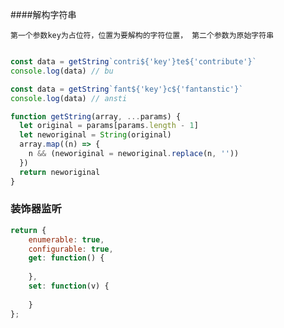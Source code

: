 ####解构字符串

`第一个参数key为占位符，位置为要解构的字符位置， 第二个参数为原始字符串`

```javascript

const data = getString`contri${'key'}te${'contribute'}`
console.log(data) // bu

const data = getString`fant${'key'}c${'fantanstic'}`
console.log(data) // ansti

function getString(array, ...params) {
  let original = params[params.length - 1]
  let neworiginal = String(original)
  array.map((n) => {
    n && (neworiginal = neworiginal.replace(n, ''))
  })
  return neworiginal
}

```

### 装饰器监听

```javascript
return {
    enumerable: true,
    configurable: true,
    get: function() {
       
    },
    set: function(v) {
        
    }
};
```

